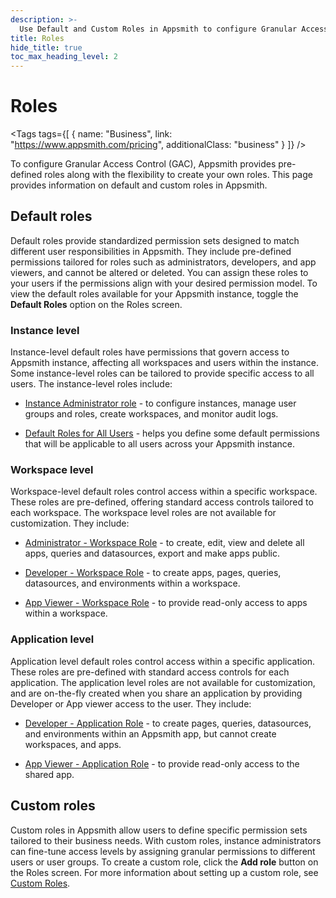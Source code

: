 ```yaml
---
description: >-
  Use Default and Custom Roles in Appsmith to configure Granular Access Control
title: Roles
hide_title: true
toc_max_heading_level: 2
---
```

<!-- vale off -->

<div className="tag-wrapper">
 <h1>Roles</h1>

<Tags
tags={[
{ name: "Business", link: "https://www.appsmith.com/pricing", additionalClass: "business" }
]}
/>

</div>

<!-- vale on -->

To configure Granular Access Control (GAC), Appsmith provides pre-defined roles along with the flexibility to create your own roles. This page provides information on default and custom roles in Appsmith.

## Default roles

Default roles provide standardized permission sets designed to match different user responsibilities in Appsmith. They include pre-defined permissions tailored for roles such as administrators, developers, and app viewers, and cannot be altered or deleted. You can assign these roles to your users if the permissions align with your desired permission model. To view the default roles available for your Appsmith instance, toggle the **Default Roles**  option on the Roles screen.

 <ZoomImage
    src="/img/GAC-Default-Roles-toggle.png" 
    alt="Toggle the Default roles options to view Default Roles"
    caption="Toggle the Default roles options to view Default Roles"
  />


### Instance level

Instance-level default roles have permissions that govern access to Appsmith instance, affecting all workspaces and users within the instance. Some instance-level roles can be tailored to provide specific access to all users. The instance-level roles include:

* [Instance Administrator role](/advanced-concepts/granular-access-control/reference/default-roles#instance-administrator-role) - to configure instances, manage user groups and roles, create workspaces, and monitor audit logs.

* [Default Roles for All Users](/advanced-concepts/granular-access-control/reference/default-roles#default-role-for-all-users) - helps you define some default permissions that will be applicable to all users across your Appsmith instance.

### Workspace level

Workspace-level default roles control access within a specific workspace. These roles are pre-defined, offering standard access controls tailored to each workspace. The workspace level roles are not available for customization. They include:

* [Administrator - Workspace Role](/advanced-concepts/granular-access-control/reference/default-roles#administrator-role-for-workspace) - to create, edit, view and delete all apps, queries and datasources, export and make apps public.

* [Developer - Workspace Role](/advanced-concepts/granular-access-control/reference/default-roles#developer-role-for-workspace) - to create apps, pages, queries, datasources, and environments within a workspace.

* [App Viewer - Workspace Role](/advanced-concepts/granular-access-control/reference/default-roles#app-viewer-role-for-workspace) - to provide read-only access to apps within a workspace.
 

### Application level

Application level default roles control access within a specific application. These roles are pre-defined with standard access controls for each application. The application level roles are not available for customization, and are on-the-fly created when you share an application by providing Developer or App viewer access to the user. They include:

* [Developer - Application Role](/advanced-concepts/granular-access-control/reference/default-roles#developer-role-for-application) - to create pages, queries, datasources, and environments within an Appsmith app, but cannot create workspaces, and apps.


* [App Viewer - Application Role](/advanced-concepts/granular-access-control/reference/default-roles#app-viewer-role-for-application) - to provide read-only access to the shared app.

## Custom roles

Custom roles in Appsmith allow users to define specific permission sets tailored to their business needs. With custom roles, instance administrators can fine-tune access levels by assigning granular permissions to different users or user groups. To create a custom role, click the **Add role** button on the Roles screen. For more information about setting up a custom role, see [Custom Roles](/advanced-concepts/granular-access-control/reference/custom-roles).

 <ZoomImage
    src="/img/GAC-Create-Custom-Roles-Add-Role-button.png" 
    alt="Click the Add role button to create a custom role"
    caption="Click the Add role button to create a custom role"
  />
